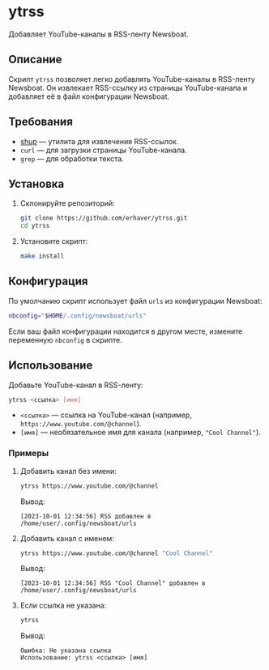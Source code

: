 # ytrss

Добавляет YouTube-каналы в RSS-ленту Newsboat.

## Описание

Скрипт `ytrss` позволяет легко добавлять YouTube-каналы в RSS-ленту Newsboat. Он извлекает RSS-ссылку из страницы YouTube-канала и добавляет её в файл конфигурации Newsboat.

## Требования

- [shup](https://github.com/pystardust/shup) — утилита для извлечения RSS-ссылок.
- `curl` — для загрузки страницы YouTube-канала.
- `grep` — для обработки текста.

## Установка

1. Склонируйте репозиторий:

   ```bash
   git clone https://github.com/erhaver/ytrss.git
   cd ytrss
   ```

2. Установите скрипт:

   ```bash
   make install
   ```

## Конфигурация

По умолчанию скрипт использует файл `urls` из конфигурации Newsboat:

```bash
nbconfig="$HOME/.config/newsboat/urls"
```

Если ваш файл конфигурации находится в другом месте, измените переменную `nbconfig` в скрипте.

## Использование

Добавьте YouTube-канал в RSS-ленту:

```bash
ytrss <ссылка> [имя]
```

- `<ссылка>` — ссылка на YouTube-канал (например, `https://www.youtube.com/@channel`).
- `[имя]` — необязательное имя для канала (например, `"Cool Channel"`).

### Примеры

1. Добавить канал без имени:

   ```bash
   ytrss https://www.youtube.com/@channel
   ```

   Вывод:
   ```
   [2023-10-01 12:34:56] RSS добавлен в /home/user/.config/newsboat/urls
   ```

2. Добавить канал с именем:

   ```bash
   ytrss https://www.youtube.com/@channel "Cool Channel"
   ```

   Вывод:
   ```
   [2023-10-01 12:34:56] RSS "Cool Channel" добавлен в /home/user/.config/newsboat/urls
   ```

3. Если ссылка не указана:

   ```bash
   ytrss
   ```

   Вывод:
   ```
   Ошибка: Не указана ссылка
   Использование: ytrss <ссылка> [имя]
   ```
